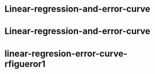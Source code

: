 # Linear-regression-and-error-curve
# Linear-regression-and-error-curve
# linear-regresion-error-curve-rfigueror1
